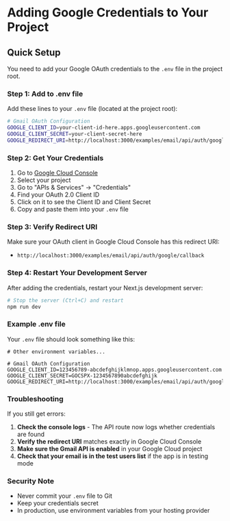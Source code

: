 # Adding Google Credentials to Your Project

## Quick Setup

You need to add your Google OAuth credentials to the `.env` file in the project root.

### Step 1: Add to .env file

Add these lines to your `.env` file (located at the project root):

```bash
# Gmail OAuth Configuration
GOOGLE_CLIENT_ID=your-client-id-here.apps.googleusercontent.com
GOOGLE_CLIENT_SECRET=your-client-secret-here
GOOGLE_REDIRECT_URI=http://localhost:3000/examples/email/api/auth/google/callback
```

### Step 2: Get Your Credentials

1. Go to [Google Cloud Console](https://console.cloud.google.com/)
2. Select your project
3. Go to "APIs & Services" → "Credentials"
4. Find your OAuth 2.0 Client ID
5. Click on it to see the Client ID and Client Secret
6. Copy and paste them into your `.env` file

### Step 3: Verify Redirect URI

Make sure your OAuth client in Google Cloud Console has this redirect URI:

- `http://localhost:3000/examples/email/api/auth/google/callback`

### Step 4: Restart Your Development Server

After adding the credentials, restart your Next.js development server:

```bash
# Stop the server (Ctrl+C) and restart
npm run dev
```

### Example .env file

Your `.env` file should look something like this:

```
# Other environment variables...

# Gmail OAuth Configuration
GOOGLE_CLIENT_ID=123456789-abcdefghijklmnop.apps.googleusercontent.com
GOOGLE_CLIENT_SECRET=GOCSPX-1234567890abcdefghijk
GOOGLE_REDIRECT_URI=http://localhost:3000/examples/email/api/auth/google/callback
```

### Troubleshooting

If you still get errors:

1. **Check the console logs** - The API route now logs whether credentials are found
2. **Verify the redirect URI** matches exactly in Google Cloud Console
3. **Make sure the Gmail API is enabled** in your Google Cloud project
4. **Check that your email is in the test users list** if the app is in testing mode

### Security Note

- Never commit your `.env` file to Git
- Keep your credentials secret
- In production, use environment variables from your hosting provider

